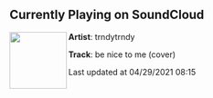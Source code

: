 ## Currently Playing on SoundCloud

[<img align="left" width="100" src="https://i1.sndcdn.com/artworks-5CBN4ZnSILy6CJNX-kfHhJQ-t500x500.jpg">](https://soundcloud.com/trndytrndy/be-nice-to-me-cover)

**Artist**: trndytrndy 

**Track**: be nice to me (cover)

Last updated at 04/29/2021 08:15
